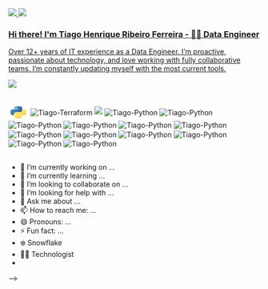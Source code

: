 <div>
 <a href="https://beacons.ai/usaferreiratiago">
 <img height="180em" src="https://github-readme-stats.vercel.app/api?username=usaferreiratiago&show_icons=true&theme=dark&include_all_commits-true&count_private=true"/>
 <img height="180em" src="https://github-readme-stats.vercel.app/api/top-langs/?username=usaferreiratiago&layout-compact&langs_count-16&theme=dark"/>
</div>


### Hi there! I'm Tiago Henrique Ribeiro Ferreira - 🧑‍💻 Data Engineer
Over 12+ years of IT experience as a Data Engineer. I’m proactive, passionate about technology, and love working with fully collaborative teams. I’m constantly updating myself with the most current tools.

<div> 
 
  <a href="https://www.linkedin.com/in/tiagohrferreira" target="_blank"><img src="https://img.shields.io/badge/-LinkedIn-%230077B5?style=for-the-badge&logo=linkedin&logoColor=dark" target="_blank"></a> 
  
</div> 

<div style="display: inline_block"><br>

  <img align="center" alt="Tiago-Python" height="30" width="40" src="https://raw.githubusercontent.com/devicons/devicon/master/icons/python/python-original.svg">
  <img align="center" alt="Tiago-Terraform" height="30" width="40" src="https://cdn.jsdelivr.net/gh/devicons/devicon@latest/icons/terraform/terraform-original.svg">
  <img src="https://cdn.jsdelivr.net/gh/devicons/devicon@latest/icons/azuresqldatabase/azuresqldatabase-original.svg" />

<img align="center" alt="Tiago-Python" height="30" width="40" src="https://cdn.jsdelivr.net/gh/devicons/devicon@latest/icons/microsoftsqlserver/microsoftsqlserver-original-wordmark.svg" />

<img align="center" alt="Tiago-Python" height="30" width="40" src="https://cdn.jsdelivr.net/gh/devicons/devicon@latest/icons/mysql/mysql-original-wordmark.svg" />

<img align="center" alt="Tiago-Python" height="30" width="40" src="https://cdn.jsdelivr.net/gh/devicons/devicon@latest/icons/postgresql/postgresql-original-wordmark.svg" />

<img align="center" alt="Tiago-Python" height="30" width="40" src="https://cdn.jsdelivr.net/gh/devicons/devicon@latest/icons/mongodb/mongodb-original-wordmark.svg" />

<img align="center" alt="Tiago-Python" height="30" width="40" src="https://cdn.jsdelivr.net/gh/devicons/devicon@latest/icons/apachespark/apachespark-original-wordmark.svg" />

<img align="center" alt="Tiago-Python" height="30" width="40" src="https://cdn.jsdelivr.net/gh/devicons/devicon@latest/icons/pandas/pandas-original-wordmark.svg" />

<img align="center" alt="Tiago-Python" height="30" width="40" src="https://cdn.jsdelivr.net/gh/devicons/devicon@latest/icons/matplotlib/matplotlib-original-wordmark.svg" />

<img align="center" alt="Tiago-Python" height="30" width="40" src="https://cdn.jsdelivr.net/gh/devicons/devicon@latest/icons/pytorch/pytorch-original-wordmark.svg" />

<img align="center" alt="Tiago-Python" height="30" width="40" src="https://cdn.jsdelivr.net/gh/devicons/devicon@latest/icons/tensorflow/tensorflow-original-wordmark.svg" />

<img align="center" alt="Tiago-Python" height="30" width="40" src="https://cdn.jsdelivr.net/gh/devicons/devicon@latest/icons/jupyter/jupyter-original-wordmark.svg" />

<img align="center" alt="Tiago-Python" height="30" width="40" src="https://cdn.jsdelivr.net/gh/devicons/devicon@latest/icons/docker/docker-original-wordmark.svg" />

<img align="center" alt="Tiago-Python" height="30" width="40" src="https://cdn.jsdelivr.net/gh/devicons/devicon@latest/icons/kubernetes/kubernetes-original-wordmark.svg" />

  
          
  
  
</div>
  
  ##


- 🔭 I’m currently working on ...
- 🌱 I’m currently learning ...
- 👯 I’m looking to collaborate on ...
- 🤔 I’m looking for help with ...
- 💬 Ask me about ...
- 📫 How to reach me: ...
- 😄 Pronouns: ...
- ⚡ Fun fact: ...
- ❄️ Snowflake
- 🧑‍💻 Technologist
- 
-->


